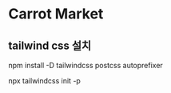 # Carrot Market

## tailwind css 설치
npm install -D tailwindcss postcss autoprefixer

npx tailwindcss init -p
